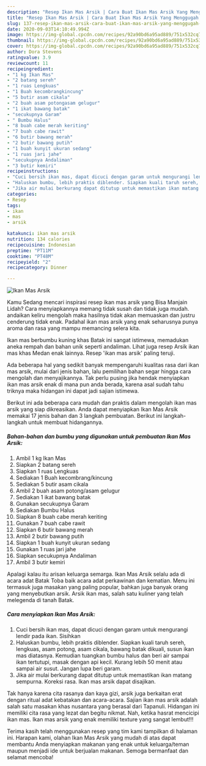 ```yaml
---
description: "Resep Ikan Mas Arsik | Cara Buat Ikan Mas Arsik Yang Menggugah Selera"
title: "Resep Ikan Mas Arsik | Cara Buat Ikan Mas Arsik Yang Menggugah Selera"
slug: 137-resep-ikan-mas-arsik-cara-buat-ikan-mas-arsik-yang-menggugah-selera
date: 2020-09-03T14:10:49.994Z
image: https://img-global.cpcdn.com/recipes/92a90bd6a95ad889/751x532cq70/ikan-mas-arsik-foto-resep-utama.jpg
thumbnail: https://img-global.cpcdn.com/recipes/92a90bd6a95ad889/751x532cq70/ikan-mas-arsik-foto-resep-utama.jpg
cover: https://img-global.cpcdn.com/recipes/92a90bd6a95ad889/751x532cq70/ikan-mas-arsik-foto-resep-utama.jpg
author: Dora Stevens
ratingvalue: 3.9
reviewcount: 11
recipeingredient:
- "1 kg Ikan Mas"
- "2 batang sereh"
- "1 ruas Lengkuas"
- "1 Buah kecombrangkincung"
- "5 butir asam cikala"
- "2 buah asam potongasam gelugur"
- "1 ikat bawang batak"
- "secukupnya Garam"
- " Bumbu Halus"
- "8 buah cabe merah keriting"
- "7 buah cabe rawit"
- "6 butir bawang merah"
- "2 butir bawang putih"
- "1 buah kunyit ukuran sedang"
- "1 ruas jari jahe"
- "secukupnya Andaliman"
- "3 butir kemiri"
recipeinstructions:
- "Cuci bersih ikan mas, dapat dicuci dengan garam untuk mengurangi lendir pada ikan. Sisihkan"
- "Haluskan bumbu, lebih praktis diblender. Siapkan kuali taruh sereh, lengkuas, asam potong, asam cikala, bawang batak dikuali, susun ikan mas diatasnya. Kemudian tuangkan bumbu halus dan beri air sampai ikan tertutupi, masak dengan api kecil. Kurang lebih 50 menit atau sampai air susut. Jangan lupa beri garam."
- "Jika air mulai berkurang dapat ditutup untuk memastikan ikan matang sempurna. Koreksi rasa. Ikan mas arsik dapat disajikan."
categories:
- Resep
tags:
- ikan
- mas
- arsik

katakunci: ikan mas arsik 
nutrition: 134 calories
recipecuisine: Indonesian
preptime: "PT11M"
cooktime: "PT48M"
recipeyield: "2"
recipecategory: Dinner

---
```



![Ikan Mas Arsik](https://img-global.cpcdn.com/recipes/92a90bd6a95ad889/751x532cq70/ikan-mas-arsik-foto-resep-utama.jpg)

Kamu Sedang mencari inspirasi resep ikan mas arsik yang Bisa Manjain Lidah? Cara menyiapkannya memang tidak susah dan tidak juga mudah. andaikan keliru mengolah maka hasilnya tidak akan memuaskan dan justru cenderung tidak enak. Padahal ikan mas arsik yang enak seharusnya punya aroma dan rasa yang mampu memancing selera kita.

Ikan mas berbumbu kuning khas Batak ini sangat istimewa, memadukan aneka rempah dan bahan unik seperti andaliman. Lihat juga resep Arsik ikan mas khas Medan enak lainnya. Resep &#39;ikan mas arsik&#39; paling teruji.

Ada beberapa hal yang sedikit banyak mempengaruhi kualitas rasa dari ikan mas arsik, mulai dari jenis bahan, lalu pemilihan bahan segar hingga cara mengolah dan menyajikannya. Tak perlu pusing jika hendak menyiapkan ikan mas arsik enak di mana pun anda berada, karena asal sudah tahu triknya maka hidangan ini dapat jadi sajian istimewa.


Berikut ini ada beberapa cara mudah dan praktis dalam mengolah ikan mas arsik yang siap dikreasikan. Anda dapat menyiapkan Ikan Mas Arsik memakai 17 jenis bahan dan 3 langkah pembuatan. Berikut ini langkah-langkah untuk membuat hidangannya.

<!--inarticleads1-->

##### Bahan-bahan dan bumbu yang digunakan untuk pembuatan Ikan Mas Arsik:

1. Ambil 1 kg Ikan Mas
1. Siapkan 2 batang sereh
1. Siapkan 1 ruas Lengkuas
1. Sediakan 1 Buah kecombrang/kincung
1. Sediakan 5 butir asam cikala
1. Ambil 2 buah asam potong/asam gelugur
1. Sediakan 1 ikat bawang batak
1. Gunakan secukupnya Garam
1. Sediakan  Bumbu Halus
1. Siapkan 8 buah cabe merah keriting
1. Gunakan 7 buah cabe rawit
1. Siapkan 6 butir bawang merah
1. Ambil 2 butir bawang putih
1. Siapkan 1 buah kunyit ukuran sedang
1. Gunakan 1 ruas jari jahe
1. Siapkan secukupnya Andaliman
1. Ambil 3 butir kemiri


Apalagi kalau itu arisan keluarga semarga. Ikan Mas Arsik selalu ada di acara adat Batak Toba baik acara adat perkawinan dan kematian. Menu ini termasuk juga masakan yang paling popular, bahkan juga banyak orang yang menyebutkan arsik. Arsik ikan mas, salah satu kuliner yang telah melegenda di tanah Batak. 

<!--inarticleads2-->

##### Cara menyiapkan Ikan Mas Arsik:

1. Cuci bersih ikan mas, dapat dicuci dengan garam untuk mengurangi lendir pada ikan. Sisihkan
1. Haluskan bumbu, lebih praktis diblender. Siapkan kuali taruh sereh, lengkuas, asam potong, asam cikala, bawang batak dikuali, susun ikan mas diatasnya. Kemudian tuangkan bumbu halus dan beri air sampai ikan tertutupi, masak dengan api kecil. Kurang lebih 50 menit atau sampai air susut. Jangan lupa beri garam.
1. Jika air mulai berkurang dapat ditutup untuk memastikan ikan matang sempurna. Koreksi rasa. Ikan mas arsik dapat disajikan.


Tak hanya karena cita rasanya dan kaya gizi, arsik juga berkaitan erat dengan ritual adat kebatakan dan acara-acara. Sajian ikan mas arsik adalah salah satu masakan khas nusantara yang berasal dari Tapanuli. Hidangan ini memiliki cita rasa yang lezat dan begitu nikmat. Nah, ketika hasrat mencicipi ikan mas. Ikan mas arsik yang enak memiliki texture yang sangat lembut!!! 

Terima kasih telah menggunakan resep yang tim kami tampilkan di halaman ini. Harapan kami, olahan Ikan Mas Arsik yang mudah di atas dapat membantu Anda menyiapkan makanan yang enak untuk keluarga/teman maupun menjadi ide untuk berjualan makanan. Semoga bermanfaat dan selamat mencoba!
